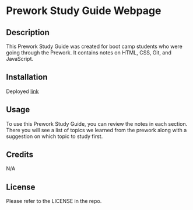 # Prework Study Guide Webpage

## Description

This Prework Study Guide was created for boot camp students who were going through the Prework. It contains notes on HTML, CSS, Git, and JavaScript.

## Installation

Deployed [link](https://kali20987.github.io/prework-study-guide/)

## Usage

To use this Prework Study Guide, you can review the notes in each section. There you will see a list of topics we learned from the prework along with a suggestion on which topic to study first.

## Credits

N/A

## License

Please refer to the LICENSE in the repo.

